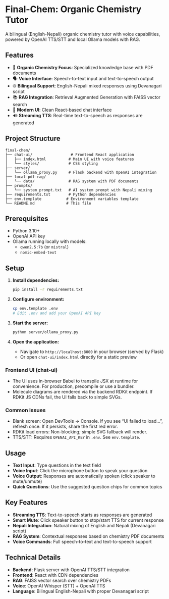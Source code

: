 # Final-Chem: Organic Chemistry Tutor

A bilingual (English-Nepali) organic chemistry tutor with voice capabilities, powered by OpenAI TTS/STT and local Ollama models with RAG.

## Features

- 🧪 **Organic Chemistry Focus**: Specialized knowledge base with PDF documents
- 🗣️ **Voice Interface**: Speech-to-text input and text-to-speech output
- 🌐 **Bilingual Support**: English-Nepali mixed responses using Devanagari script
- 📚 **RAG Integration**: Retrieval Augmented Generation with FAISS vector search
- 🎨 **Modern UI**: Clean React-based chat interface
- 🔊 **Streaming TTS**: Real-time text-to-speech as responses are generated

## Project Structure

```
final-chem/
├── chat-ui/                 # Frontend React application
│   ├── index.html          # Main UI with voice features
│   └── styles/             # CSS styling
├── server/
│   └── ollama_proxy.py     # Flask backend with OpenAI integration
├── local-pdf-rag/
│   └── data/               # RAG system with PDF documents
├── prompts/
│   └── system_prompt.txt   # AI system prompt with Nepali mixing
├── requirements.txt        # Python dependencies
├── env.template           # Environment variables template
└── README.md              # This file
```

## Prerequisites

- Python 3.10+
- OpenAI API key
- Ollama running locally with models:
  - `qwen2.5:7b` (or `mistral`)
  - `nomic-embed-text`

## Setup

1. **Install dependencies:**
   ```bash
   pip install -r requirements.txt
   ```

2. **Configure environment:**
   ```bash
   cp env.template .env
   # Edit .env and add your OpenAI API key
   ```

3. **Start the server:**
   ```bash
   python server/ollama_proxy.py
   ```

4. **Open the application:**
   - Navigate to `http://localhost:8000` in your browser (served by Flask)
   - Or open `chat-ui/index.html` directly for a static preview

### Frontend UI (chat-ui)
- The UI uses in-browser Babel to transpile JSX at runtime for convenience. For production, precompile or use a bundler.
- Molecule diagrams are rendered via the backend RDKit endpoint. If RDKit JS CDNs fail, the UI falls back to simple SVGs.

### Common issues
- Blank screen: Open DevTools → Console. If you see “UI failed to load…”, refresh once. If it persists, share the first red error.
- RDKit load errors: Non-blocking; simple SVG fallback will render.
- TTS/STT: Requires `OPENAI_API_KEY` in `.env`. See `env.template`.

## Usage

- **Text Input**: Type questions in the text field
- **Voice Input**: Click the microphone button to speak your question
- **Voice Output**: Responses are automatically spoken (click speaker to mute/unmute)
- **Quick Questions**: Use the suggested question chips for common topics

## Key Features

- **Streaming TTS**: Text-to-speech starts as responses are generated
- **Smart Mute**: Click speaker button to stop/start TTS for current response
- **Nepali Integration**: Natural mixing of English and Nepali (Devanagari script)
- **RAG System**: Contextual responses based on chemistry PDF documents
- **Voice Commands**: Full speech-to-text and text-to-speech support

## Technical Details

- **Backend**: Flask server with OpenAI TTS/STT integration
- **Frontend**: React with CDN dependencies
- **RAG**: FAISS vector search over chemistry PDFs
- **Voice**: OpenAI Whisper (STT) + OpenAI TTS
- **Language**: Bilingual English-Nepali with proper Devanagari script


